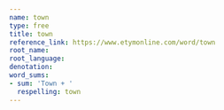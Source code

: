 ```yaml
---
name: town
type: free
title: town
reference_link: https://www.etymonline.com/word/town
root_name: 
root_language: 
denotation: 
word_sums:
- sum: 'Town + '
  respelling: town
---
```

